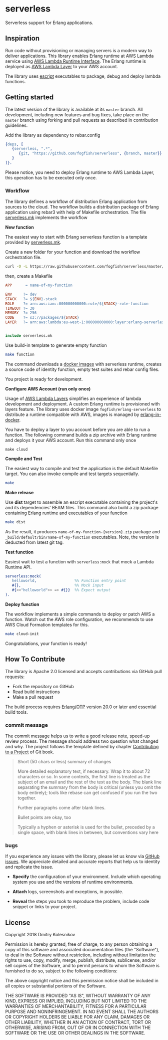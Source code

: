 # serverless

Serverless support for Erlang applications.


## Inspiration

Run code without provisioning or managing servers is a modern way to deliver applications. This library enables Erlang runtime at AWS Lambda service using [AWS Lambda Runtime Interface](https://docs.aws.amazon.com/lambda/latest/dg/runtimes-api.html). The Erlang runtime is deployed as [AWS Lambda Layer](https://docs.aws.amazon.com/lambda/latest/dg/configuration-layers.html) to your AWS account.

The library uses [escript](http://erlang.org/doc/man/escript.html) executables to package, debug and deploy lambda functions.


## Getting started

The latest version of the library is available at its `master` branch. All development, including new features and bug fixes, take place on the `master` branch using forking and pull requests as described in contribution guidelines.

Add the library as dependency to rebar.config

```erlang
{deps, [
   {serverless, ".*",
      {git, "https://github.com/fogfish/serverless", {branch, master}}
   }
]}.
```

Please notice, you need to deploy Erlang runtime to AWS Lambda Layer, this operation has to be executed only once.

### Workflow

The library defines a workflow of distribution Erlang application from sources to the cloud. The workflow builds a distribution package of Erlang application using rebar3 with help of Makefile orchestration. The file [serverless.mk](serverless.mk) implements the workflow

**New function**

The easiest way to start with Erlang serverless function is a template provided by [serverless.mk](serverless.mk). 

Create a new folder for your function and download the workflow orchestration file. 

```bash
curl -O -L https://raw.githubusercontent.com/fogfish/serverless/master/serverless.mk
``` 

then, create a Makefile

```Makefile
APP      = name-of-my-function

ENV     ?= dev
STACK   ?= ${ENV}-stack
ROLE    ?= arn:aws:iam::000000000000:role/${STACK}-role-function
TIMEOUT ?= 30
MEMORY  ?= 256
CODE    ?= s3://packages/${STACK}
LAYER   ?= arn:aws:lambda:eu-west-1:000000000000:layer:erlang-serverless:1


include serverless.mk
```

Use build-in template to generate empty function

```bash
make function
```

The command downloads a [docker images](https://github.com/fogfish/erlang-in-docker) with serverless runtime, creates a source code of identity function, empty test suites and rebar config files. 

You project is ready for development.


**Configure AWS Account (run only once)**

Usage of [AWS Lambda Layers](https://docs.aws.amazon.com/lambda/latest/dg/configuration-layers.html) simplifies an experience of lambda development and deployment. A custom Erlang runtime is provisioned with layers feature. The library uses docker image `fogfish/erlang-serverless` to distribute a runtime compatible with AWS, images is managed by [erlang-in-docker](https://github.com/fogfish/erlang-in-docker).

You have to deploy a layer to you account before you are able to run a function. The following command builds a zip archive with Erlang runtime and deploys it your AWS account. Run this command only once

```
make cloud
```

**Compile and Test**

The easiest way to compile and test the application is the default Makefile target. You can also invoke compile and test targets sequentially.

```bash
make
```

**Make release**

Use **dist** target to assemble an escript executable containing the project's and its dependencies' BEAM files. This command also build a zip package containing Erlang runtime and executables of your function 

```bash
make dist
```

As the result, it produces `name-of-my-function-{version}.zip` package and `_build/default/bin/name-of-my-function` executables. Note, the version is deducted from latest git tag.


**Test function**

Easiest wait to test a function with `serverless:mock` that mock a Lambda Runtime API.  

```erlang
serverless:mock(
   helloworld,                 %% Function entry point
   #{},                        %% Mock input
   #{<<"helloworld">> => #{}}  %% Expect output
).
```

**Deploy function**

The workflow implements a simple commands to deploy or patch AWS a function. Watch out the AWS role configuration, we recommends to use AWS Cloud Formation templates for this. 

```bash
make cloud-init
```

Congratulations, your function is ready! 


## How To Contribute

The library is Apache 2.0 licensed and accepts contributions via GitHub pull requests:

* Fork the repository on GitHub
* Read build instructions
* Make a pull request

The build process requires [Erlang/OTP](http://www.erlang.org/downloads) version 20.0 or later and essential build tools.

### commit message

The commit message helps us to write a good release note, speed-up review process. The message should address two question what changed and why. The project follows the template defined by chapter [Contributing to a Project](http://git-scm.com/book/ch5-2.html) of Git book.

>
> Short (50 chars or less) summary of changes
>
> More detailed explanatory text, if necessary. Wrap it to about 72 characters or so. In some contexts, the first line is treated as the subject of an email and the rest of the text as the body. The blank line separating the summary from the body is critical (unless you omit the body entirely); tools like rebase can get confused if you run the two together.
> 
> Further paragraphs come after blank lines.
> 
> Bullet points are okay, too
> 
> Typically a hyphen or asterisk is used for the bullet, preceded by a single space, with blank lines in between, but conventions vary here
>
>

### bugs

If you experience any issues with the library, please let us know via [GitHub issues](https://github.com/fogfish/serverless/issue). We appreciate detailed and accurate reports that help us to identity and replicate the issue. 

* **Specify** the configuration of your environment. Include which operating system you use and the versions of runtime environments. 

* **Attach** logs, screenshots and exceptions, in possible.

* **Reveal** the steps you took to reproduce the problem, include code snippet or links to your project.



## License

Copyright 2018 Dmitry Kolesnikov

Permission is hereby granted, free of charge, to any person obtaining a copy of this software and associated documentation files (the "Software"), to deal in the Software without restriction, including without limitation the rights to use, copy, modify, merge, publish, distribute, sublicense, and/or sell copies of the Software, and to permit persons to whom the Software is furnished to do so, subject to the following conditions:

The above copyright notice and this permission notice shall be included in all copies or substantial portions of the Software.

THE SOFTWARE IS PROVIDED "AS IS", WITHOUT WARRANTY OF ANY KIND, EXPRESS OR IMPLIED, INCLUDING BUT NOT LIMITED TO THE WARRANTIES OF MERCHANTABILITY, FITNESS FOR A PARTICULAR PURPOSE AND NONINFRINGEMENT. IN NO EVENT SHALL THE AUTHORS OR COPYRIGHT HOLDERS BE LIABLE FOR ANY CLAIM, DAMAGES OR OTHER LIABILITY, WHETHER IN AN ACTION OF CONTRACT, TORT OR OTHERWISE, ARISING FROM, OUT OF OR IN CONNECTION WITH THE SOFTWARE OR THE USE OR OTHER DEALINGS IN THE SOFTWARE.
